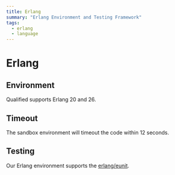 ```yaml
---
title: Erlang
summary: "Erlang Environment and Testing Framework"
tags:
  - erlang
  - language
---
```


# Erlang

## Environment

Qualified supports Erlang 20 and 26.

## Timeout

The sandbox environment will timeout the code within 12 seconds.

## Testing

Our Erlang environment supports the [erlang/eunit](/reference/languages/erlang/eunit).

